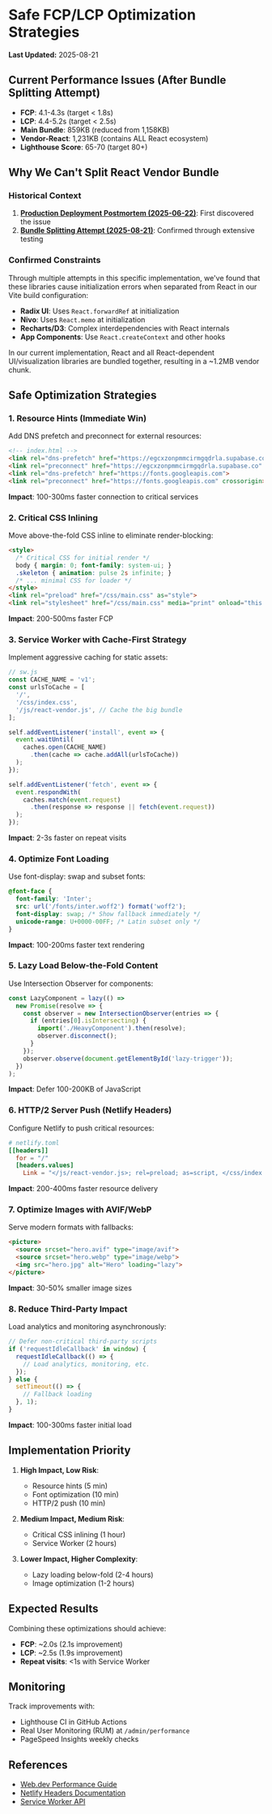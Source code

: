 # Safe FCP/LCP Optimization Strategies

**Last Updated:** 2025-08-21

## Current Performance Issues (After Bundle Splitting Attempt)
- **FCP**: 4.1-4.3s (target < 1.8s)
- **LCP**: 4.4-5.2s (target < 2.5s)
- **Main Bundle**: 859KB (reduced from 1,158KB)
- **Vendor-React**: 1,231KB (contains ALL React ecosystem)
- **Lighthouse Score**: 65-70 (target 80+)

## Why We Can't Split React Vendor Bundle

### Historical Context
1. **[Production Deployment Postmortem (2025-06-22)](../postmortem/production-deployment-2025-06-22.md)**: First discovered the issue
2. **[Bundle Splitting Attempt (2025-08-21)](../postmortem/bundle-splitting-attempt-2025-08-21.md)**: Confirmed through extensive testing

### Confirmed Constraints
Through multiple attempts in this specific implementation, we've found that these libraries cause initialization errors when separated from React in our Vite build configuration:
- **Radix UI**: Uses `React.forwardRef` at initialization
- **Nivo**: Uses `React.memo` at initialization
- **Recharts/D3**: Complex interdependencies with React internals
- **App Components**: Use `React.createContext` and other hooks

In our current implementation, React and all React-dependent UI/visualization libraries are bundled together, resulting in a ~1.2MB vendor chunk.

## Safe Optimization Strategies

### 1. Resource Hints (Immediate Win)
Add DNS prefetch and preconnect for external resources:

```html
<!-- index.html -->
<link rel="dns-prefetch" href="https://egcxzonpmmcirmgqdrla.supabase.co">
<link rel="preconnect" href="https://egcxzonpmmcirmgqdrla.supabase.co" crossorigin>
<link rel="dns-prefetch" href="https://fonts.googleapis.com">
<link rel="preconnect" href="https://fonts.googleapis.com" crossorigin>
```

**Impact**: 100-300ms faster connection to critical services

### 2. Critical CSS Inlining
Move above-the-fold CSS inline to eliminate render-blocking:

```html
<style>
  /* Critical CSS for initial render */
  body { margin: 0; font-family: system-ui; }
  .skeleton { animation: pulse 2s infinite; }
  /* ... minimal CSS for loader */
</style>
<link rel="preload" href="/css/main.css" as="style">
<link rel="stylesheet" href="/css/main.css" media="print" onload="this.media='all'">
```

**Impact**: 200-500ms faster FCP

### 3. Service Worker with Cache-First Strategy
Implement aggressive caching for static assets:

```javascript
// sw.js
const CACHE_NAME = 'v1';
const urlsToCache = [
  '/',
  '/css/index.css',
  '/js/react-vendor.js', // Cache the big bundle
];

self.addEventListener('install', event => {
  event.waitUntil(
    caches.open(CACHE_NAME)
      .then(cache => cache.addAll(urlsToCache))
  );
});

self.addEventListener('fetch', event => {
  event.respondWith(
    caches.match(event.request)
      .then(response => response || fetch(event.request))
  );
});
```

**Impact**: 2-3s faster on repeat visits

### 4. Optimize Font Loading
Use font-display: swap and subset fonts:

```css
@font-face {
  font-family: 'Inter';
  src: url('/fonts/inter.woff2') format('woff2');
  font-display: swap; /* Show fallback immediately */
  unicode-range: U+0000-00FF; /* Latin subset only */
}
```

**Impact**: 100-200ms faster text rendering

### 5. Lazy Load Below-the-Fold Content
Use Intersection Observer for components:

```typescript
const LazyComponent = lazy(() => 
  new Promise(resolve => {
    const observer = new IntersectionObserver(entries => {
      if (entries[0].isIntersecting) {
        import('./HeavyComponent').then(resolve);
        observer.disconnect();
      }
    });
    observer.observe(document.getElementById('lazy-trigger'));
  })
);
```

**Impact**: Defer 100-200KB of JavaScript

### 6. HTTP/2 Server Push (Netlify Headers)
Configure Netlify to push critical resources:

```toml
# netlify.toml
[[headers]]
  for = "/"
  [headers.values]
    Link = "</js/react-vendor.js>; rel=preload; as=script, </css/index.css>; rel=preload; as=style"
```

**Impact**: 200-400ms faster resource delivery

### 7. Optimize Images with AVIF/WebP
Serve modern formats with fallbacks:

```html
<picture>
  <source srcset="hero.avif" type="image/avif">
  <source srcset="hero.webp" type="image/webp">
  <img src="hero.jpg" alt="Hero" loading="lazy">
</picture>
```

**Impact**: 30-50% smaller image sizes

### 8. Reduce Third-Party Impact
Load analytics and monitoring asynchronously:

```javascript
// Defer non-critical third-party scripts
if ('requestIdleCallback' in window) {
  requestIdleCallback(() => {
    // Load analytics, monitoring, etc.
  });
} else {
  setTimeout(() => {
    // Fallback loading
  }, 1);
}
```

**Impact**: 100-300ms faster initial load

## Implementation Priority

1. **High Impact, Low Risk**:
   - Resource hints (5 min)
   - Font optimization (10 min)
   - HTTP/2 push (10 min)

2. **Medium Impact, Medium Risk**:
   - Critical CSS inlining (1 hour)
   - Service Worker (2 hours)

3. **Lower Impact, Higher Complexity**:
   - Lazy loading below-fold (2-4 hours)
   - Image optimization (1-2 hours)

## Expected Results

Combining these optimizations should achieve:
- **FCP**: ~2.0s (2.1s improvement)
- **LCP**: ~2.5s (1.9s improvement)
- **Repeat visits**: <1s with Service Worker

## Monitoring

Track improvements with:
- Lighthouse CI in GitHub Actions
- Real User Monitoring (RUM) at `/admin/performance`
- PageSpeed Insights weekly checks

## References
- [Web.dev Performance Guide](https://web.dev/performance/)
- [Netlify Headers Documentation](https://docs.netlify.com/routing/headers/)
- [Service Worker API](https://developer.mozilla.org/en-US/docs/Web/API/Service_Worker_API)